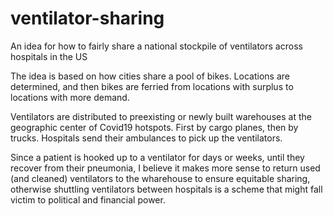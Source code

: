 # ventilator-sharing
An idea for how to fairly share a national stockpile of ventilators across hospitals in the US

The idea is based on how cities share a pool of bikes. Locations are determined, and then bikes are ferried from locations with surplus to 
locations with more demand.

Ventilators are distributed to preexisting or newly built warehouses at the geographic center of Covid19 hotspots. First by cargo planes,
then by trucks. Hospitals send their ambulances to pick up the ventilators.

Since a patient is hooked up to a ventilator for days or weeks, until they recover from their pneumonia, I believe it makes more sense to
return used (and cleaned) ventilators to the wharehouse to ensure equitable sharing, otherwise shuttling ventilators between hospitals is
a scheme that might fall victim to political and financial power.

